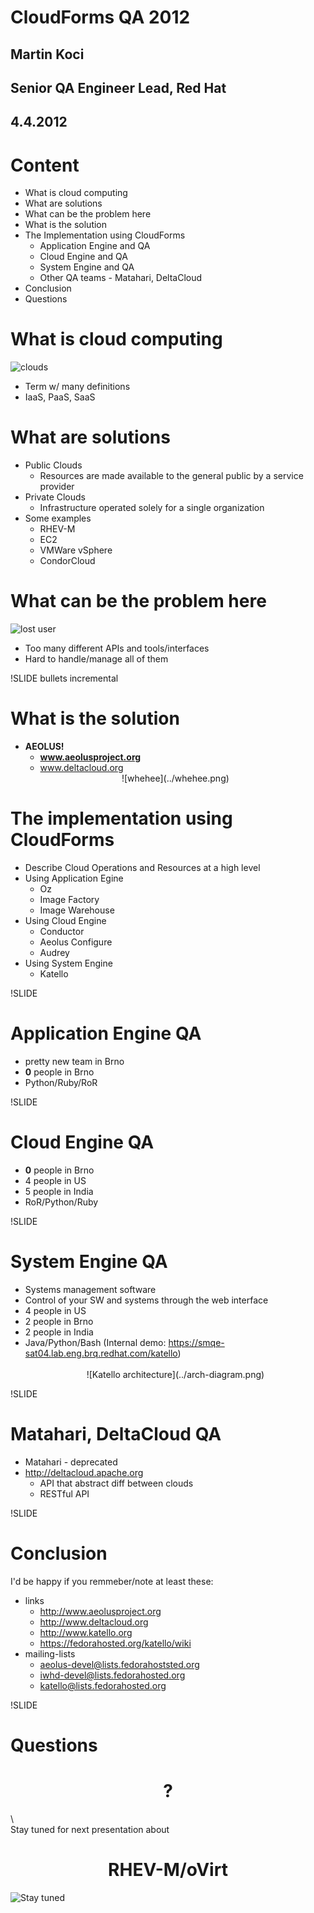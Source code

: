 <!SLIDE title-slide>
# CloudForms QA 2012 #

## Martin Koci ##
## Senior QA Engineer Lead, Red Hat ##
## 4.4.2012 ##

<!SLIDE bullets incremental>
# Content #

* What is cloud computing
* What are solutions
* What can be the problem here
* What is the solution
* The Implementation using CloudForms
  * Application Engine and QA
  * Cloud Engine and QA
  * System Engine and QA
  * Other QA teams - Matahari, DeltaCloud
* Conclusion
* Questions 

<!SLIDE bullets incremental transition=fade>
# What is cloud computing #

![clouds](../Cloud_computing.png)

* Term w/ many definitions
* IaaS, PaaS, SaaS

<!SLIDE bullets incremental>
# What are solutions #

* Public Clouds
  * Resources are made available to the general public by a service provider
* Private Clouds
  * Infrastructure operated solely for a single organization
* Some examples
  - RHEV-M
  - EC2
  - VMWare vSphere
  - CondorCloud

<!SLIDE incremental>
# What can be the problem here #

![lost user](../lost_homer.png)

* Too many different APIs and tools/interfaces
* Hard to handle/manage all of them

!SLIDE bullets incremental
# What is the solution #

* <b>AEOLUS!</b>
  * <b>www.aeolusproject.org</b>
  * www.deltacloud.org
  <center>
  ![whehee](../whehee.png)
  </center>
<!SLIDE bullets incremental>
# The implementation using CloudForms #

* Describe Cloud Operations and Resources at a high level
* Using Application Egine
  * Oz
  * Image Factory
  * Image Warehouse
* Using Cloud Engine
  * Conductor
  * Aeolus Configure
  * Audrey
* Using System Engine
  * Katello

!SLIDE
# Application Engine QA #
 * pretty new team in Brno
 * <b>0</b> people in Brno
 * Python/Ruby/RoR

!SLIDE
# Cloud Engine QA #
 * <b>0</b> people in Brno
 * 4 people in US
 * 5 people in India
 * RoR/Python/Ruby

!SLIDE 
# System Engine QA #
 * Systems management software
 * Control of your SW and systems through the web interface
 * 4 people in US
 * 2 people in Brno
 * 2 people in India
 * Java/Python/Bash
 (Internal demo: https://smqe-sat04.lab.eng.brq.redhat.com/katello)
   <br/><br/>
   <center>
   ![Katello architecture](../arch-diagram.png)
   </center>

!SLIDE 
# Matahari, DeltaCloud QA #
 * Matahari - deprecated 
 * http://deltacloud.apache.org
   * API that abstract diff between clouds
   * RESTful API

!SLIDE
# Conclusion #

I'd be happy if you remmeber/note at least these:

* links
  * http://www.aeolusproject.org
  * http://www.deltacloud.org
  * http://www.katello.org
  * https://fedorahosted.org/katello/wiki
* mailing-lists
  * aeolus-devel@lists.fedorahoststed.org
  * iwhd-devel@lists.fedorahosted.org
  * katello@lists.fedorahosted.org

!SLIDE
# Questions #
<h1><center> ? </center></h1>
\</presentation\>
<br/>
Stay tuned for next presentation about
<h1><center>RHEV-M/oVirt</center></h1>

![Stay tuned](../images.jpg)
